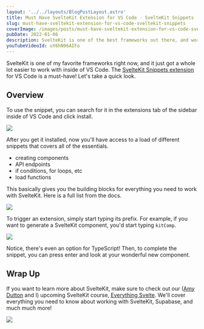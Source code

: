 ```yaml
---
layout: '../../layouts/BlogPostLayout.astro'
title: Must Have SvelteKit Extension for VS Code - SvelteKit Snippets
slug: must-have-sveltekit-extension-for-vs-code-sveltekit-snippets
coverImage: /images/posts/must-have-sveltekit-extension-for-vs-code-sveltekit-snippets/cover.png
pubDate: 2022-01-06
description: SvelteKit is one of the best frameworks out there, and working with it just got much much easier!
youTubeVideoId: uY6hN96AIFo
---
```


SvelteKit is one of my favorite frameworks right now, and it just got a whole lot easier to work with inside of VS Code. The [SvelteKit Snippets extension](https://marketplace.visualstudio.com/items?itemName=stordahl.sveltekit-snippets) for VS Code is a must-have! Let's take a quick look.

## Overview

To use the snippet, you can search for it in the extensions tab of the sidebar inside of VS Code and click install.

![](/images/must-have-sveltekit-extension-for-vs-code-sveltekit-snippets/1.png)

After you get it installed, now you'll have access to a load of different snippets that covers all of the essentials.

- creating components
- API endpoints
- if conditions, for loops, etc
- load functions

This basically gives you the building blocks for everything you need to work with SvelteKit. Here is a full list from the docs.

![](/images/must-have-sveltekit-extension-for-vs-code-sveltekit-snippets/2.png)

To trigger an extension, simply start typing its prefix. For example, if you want to generate a SvelteKit component, you'd start typing `kitComp`.

![](/images/must-have-sveltekit-extension-for-vs-code-sveltekit-snippets/3.png)

Notice, there's even an option for TypeScript! Then, to complete the snippet, you can press enter and look at your wonderful new component.

## Wrap Up

If you want to learn more about SvelteKit, make sure to check out our ([Amy Dutton](https://twitter.com/selfteachme) and I) upcoming SvelteKit course, [Everything Svelte](https://www.everythingsvelte.com/). We'll cover everything you need to know about working with SvelteKit, Supabase, and much much more!

![](/images/must-have-sveltekit-extension-for-vs-code-sveltekit-snippets/4.png)
